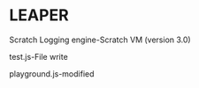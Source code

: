 # LEAPER
Scratch Logging engine-Scratch VM (version 3.0)

test.js-File write


playground.js-modified
